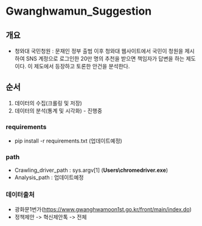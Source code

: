 # Gwanghwamun_Suggestion
## 개요
* 청와대 국민청원 :  문재인 정부 출범 이후 청와대 웹사이트에서 국민이 청원을 제시하여 SNS 계정으로 로그인한 20만 명의 추천을 받으면 책임자가 답변을 하는 제도이다. 이 제도에서 등장하고 토론한 안건을 분석한다.

## 순서
1. 데이터의 수집(크롤링 및 저장)
2. 데이터의 분석(통계 및 시각화) - 진행중

### requirements
* pip install -r requirements.txt (업데이트예정)

### path
* Crawling_driver_path : sys.argv[1] (__Users\chromedriver.exe__)
* Analysis_path : 업데이트예정

### 데이터출처
* 광화문1번가(https://www.gwanghwamoon1st.go.kr/front/main/index.do)
* 정책제안 -> 혁신제안톡 -> 전체
